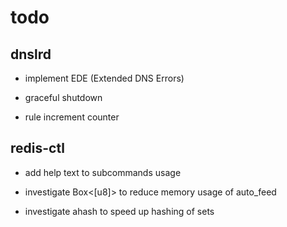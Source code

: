 # todo

## dnslrd

- implement EDE (Extended DNS Errors)

- graceful shutdown

- rule increment counter

## redis-ctl

- add help text to subcommands usage

- investigate Box<[u8]> to reduce memory usage of auto_feed

- investigate ahash to speed up hashing of sets
